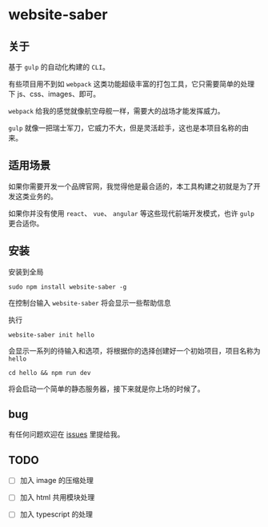 # website-saber

## 关于
基于 `gulp` 的自动化构建的 `CLI`。

有些项目用不到如 `webpack` 这类功能超级丰富的打包工具，它只需要简单的处理下 js、css、images、即可。

`webpack` 给我的感觉就像航空母舰一样，需要大的战场才能发挥威力。

`gulp` 就像一把瑞士军刀，它威力不大，但是灵活趁手，这也是本项目名称的由来。


## 适用场景

如果你需要开发一个品牌官网，我觉得他是最合适的，本工具构建之初就是为了开发这类业务的。

如果你并没有使用 `react`、 `vue`、 `angular` 等这些现代前端开发模式，也许 `gulp` 更合适你。


## 安装

安装到全局
```base
sudo npm install website-saber -g
```
在控制台输入 `website-saber` 将会显示一些帮助信息

执行
```base
website-saber init hello
```
会显示一系列的待输入和选项，将根据你的选择创建好一个初始项目，项目名称为 `hello` 

```base
cd hello && npm run dev
```
将会启动一个简单的静态服务器，接下来就是你上场的时候了。

## bug
有任何问题欢迎在 [issues](https://github.com/dogodo-cc/website-saber/issues) 里提给我。

## TODO
- [ ] 加入 image 的压缩处理
- [ ] 加入 html 共用模块处理
- [ ] 加入 typescript 的处理

